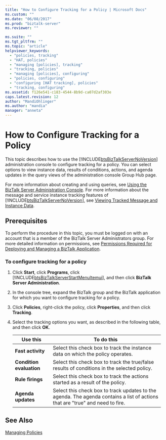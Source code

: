 ```yaml
---
title: "How to Configure Tracking for a Policy | Microsoft Docs"
ms.custom: ""
ms.date: "06/08/2017"
ms.prod: "biztalk-server"
ms.reviewer: ""

ms.suite: ""
ms.tgt_pltfrm: ""
ms.topic: "article"
helpviewer_keywords: 
  - "policies, tracking"
  - "HAT, policies"
  - "managing [policies], tracking"
  - "tracking, policies"
  - "managing [policies], configuring"
  - "policies, configuring"
  - "configuring [HAT tracking], policies"
  - "tracking, configuring"
ms.assetid: f126e541-c183-4544-8b9d-ca07d2af303e
caps.latest.revision: 12
author: "MandiOhlinger"
ms.author: "mandia"
manager: "anneta"
---
```

# How to Configure Tracking for a Policy
This topic describes how to use the [!INCLUDE[btsBizTalkServerNoVersion](../includes/btsbiztalkservernoversion-md.md)] administration console to configure tracking for a policy. You can select options to view instance data, results of conditions, actions, and agenda updates in the query views of the administration console Group Hub page.  
  
 For more information about creating and using queries, see [Using the BizTalk Server Administration Console](../core/using-the-biztalk-server-administration-console.md). For more information about the message and service instance  tracking features of [!INCLUDE[btsBizTalkServerNoVersion](../includes/btsbiztalkservernoversion-md.md)], see [Viewing Tracked Message and Instance Data](../core/viewing-tracked-message-and-instance-data.md).  
  
## Prerequisites  
 To perform the procedure in this topic, you must be logged on with an account that is a member of the BizTalk Server Administrators group. For more detailed information on permissions, see [Permissions Required for Deploying and Managing a BizTalk Application](../core/permissions-required-for-deploying-and-managing-a-biztalk-application.md).  
  
### To configure tracking for a policy  
  
1. Click **Start**, click **Programs**, click [!INCLUDE[btsBizTalkServerStartMenuItemui](../includes/btsbiztalkserverstartmenuitemui-md.md)], and then click **BizTalk Server Administration**.  
  
2. In the console tree, expand the BizTalk group and the BizTalk application for which you want to configure tracking for a policy.  
  
3. Click **Policies**, right-click the policy, click **Properties**, and then click **Tracking**.  
  
4. Select the tracking options you want, as described in the following table, and then click **OK**.  
  
   |Use this|To do this|  
   |--------------|----------------|  
   |**Fast activity**|Select this check box to track the instance data on which the policy operates.|  
   |**Condition evaluation**|Select this check box to track the true/false results of conditions in the selected policy.|  
   |**Rule firings**|Select this check box to track the actions started as a result of the policy.|  
   |**Agenda updates**|Select this check box to track updates to the agenda. The agenda contains a list of actions that are "true" and need to fire.|  
  
## See Also  
 [Managing Policies](../core/managing-policies.md)